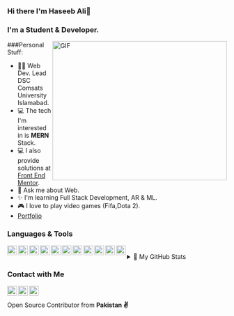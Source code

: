 ### Hi there I'm Haseeb Ali👋


### I'm a Student & Developer.
<img align="right" alt="GIF" src="https://raw.githubusercontent.com/m-hamzashakeel/m-hamzashakeel/master/code.gif" width="400" height="320" />

###Personal Stuff:
- 🙋‍♂️ Web Dev. Lead DSC Comsats University Islamabad.
- 💻 The tech I'm interested in is <b>MERN</b> Stack.
- 💻 I also provide solutions at [Front End Mentor][frontend].
- 💬 Ask me about Web.
- ✨ I'm learning Full Stack Development, AR & ML.
- 🎮 I love to play video games (Fifa,Dota 2).
- [Portfolio][portfolio]

### Languages & Tools
<img align="left" alt="haseebalisajid | Javascript" width=22px src="https://cdn.jsdelivr.net/npm/simple-icons@v3/icons/react.svg">
<img align="left" alt="haseebalisajid | Javascript" width=22px src="https://cdn.jsdelivr.net/npm/simple-icons@v3/icons/redux.svg">
<img align="left" alt="haseebalisajid | Javascript" width=22px src="https://user-images.githubusercontent.com/32738765/94337637-7ef8c080-0005-11eb-80a4-ec42126dd8f1.png">
<img align="left" alt="haseebalisajid | Javascript" width=22px src="https://cdn.jsdelivr.net/npm/simple-icons@v3/icons/javascript.svg">
<img align="left" alt="haseebalisajid | Javascript" width=22px src="https://cdn.jsdelivr.net/npm/simple-icons@v3/icons/mongodb.svg">
<img align="left" alt="haseebalisajid | Firebase" width=22px src="https://cdn.jsdelivr.net/npm/simple-icons@v3/icons/firebase.svg">
<img align="left" alt="haseebalisajid | HTML5" width=22px src="https://cdn.jsdelivr.net/npm/simple-icons@v3/icons/html5.svg">
<img align="left" alt="haseebalisajid | CSS" width=22px src="https://cdn.jsdelivr.net/npm/simple-icons@v3/icons/css3.svg">
<img align="left" alt="haseebalisajid | Boostrap" width=22px src="https://cdn.jsdelivr.net/npm/simple-icons@v3/icons/bootstrap.svg">
<img align="left" alt="haseebalisajid | JQuery" width=22px src="https://cdn.jsdelivr.net/npm/simple-icons@v3/icons/jquery.svg">
<img align="left" alt="haseebalisajid | VS Code" width=22px src="https://cdn.jsdelivr.net/npm/simple-icons@v3/icons/visualstudio.svg">

<br>
<details>
<summary>📝 My GitHub Stats</summary>
<br>

[![haseeb's github stats](https://github-readme-stats.vercel.app/api?username=haseebalisajid)](https://github.com/haseebalisajid/github-readme-stats)

</details>



### Contact with Me

[<img align="left" alt="haseebalisajid | Facebook" width=22px src="https://cdn.jsdelivr.net/npm/simple-icons@v3/icons/facebook.svg">][facebook]
[<img align="left" alt="haseebalisajid | Twitter" width=22px src="https://cdn.jsdelivr.net/npm/simple-icons@v3/icons/twitter.svg">][twitter]
[<img align="left" alt="haseebalisajid | LinkedIn" width=22px src="https://cdn.jsdelivr.net/npm/simple-icons@v3/icons/linkedin.svg">][linkedin]
<br>
<br>
Open Source Contributor from <b>Pakistan<b> ✌️

[twitter]: https://twitter.com/iam_haseebali
[linkedin]: https://www.linkedin.com/in/haseeb-ali-720531149/
[facebook]: https://www.facebook.com/CBthecomputerguy/
[frontend]:https://www.frontendmentor.io/profile/haseebalisajid
[portfolio]:https://cb-portfolio.netlify.app/
